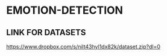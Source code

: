 # EMOTION-DETECTION

## LINK FOR DATASETS
https://www.dropbox.com/s/nilt43hyl1dx82k/dataset.zip?dl=0
